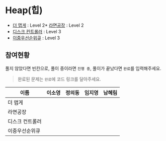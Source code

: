 ﻿# Heap(힙)

* [더 맵게](https://programmers.co.kr/learn/courses/30/lessons/42626) : Level 2* [라면공장](https://programmers.co.kr/learn/courses/30/lessons/42629) : Level 2
* [디스크 컨트롤러](https://programmers.co.kr/learn/courses/30/lessons/42627) : Level 3
* [이중우선순위큐](https://programmers.co.kr/learn/courses/30/lessons/42628) : Level 3

## 참여현황
풀지 않았다면 빈칸으로, 풀이 중이라면 `진행 중`, 풀이가 끝났다면 `완료`를 입력해주세요.
> 완료된 문제는 `완료`에 코드 링크를 달아주세요.

|이름|이소영|정의동|임지영|남혜림|
|--|--|--|--|--|
|더 맵게|||||
|라면공장|||||
|디스크 컨트롤러|||||
|이중우선순위큐|||||
